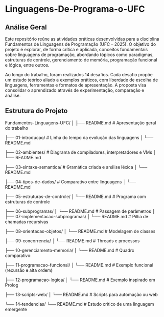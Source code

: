 # Linguagens-De-Programa-o-UFC

## Análise Geral
Este repositório reúne as atividades práticas desenvolvidas para a disciplina Fundamentos de Linguagens de Programação (UFC – 2025).
O objetivo do projeto é explorar, de forma crítica e aplicada, conceitos fundamentais sobre linguagens de programação, abordando tópicos como paradigmas, estruturas de controle, gerenciamento de memória, programação funcional e lógica, entre outros.

Ao longo do trabalho, foram realizados 14 desafios. Cada desafio propõe um estudo teórico aliado a exemplos práticos, com liberdade de escolha de linguagens, ferramentas e formatos de apresentação.
A proposta visa consolidar o aprendizado através de experimentação, comparação e análise.

## Estrutura do Projeto
Fundamentos-Linguagens-UFC/
│
├── README.md                     # Apresentação geral do trabalho

├── 01-introducao/                # Linha do tempo da evolução das linguagens
│   └── README.md

├── 02-ambientes/                 # Diagrama de compiladores, interpretadores e VMs
│   └── README.md

├── 03-sintaxe-semantica/         # Gramática criada e análise léxica
│   └── README.md

├── 04-tipos-de-dados/            # Comparativo entre linguagens
│   └── README.md

├── 05-estruturas-de-controle/
│   └── README.md                 # Programa com estruturas de controle

├── 06-subprogramas/
│   └── README.md                 # Passagem de parâmetros
│
├── 07-implementacao-subprogramas/
│   └── README.md                 # Pilha de chamadas recursivas

├── 08-orientacao-objetos/
│   └── README.md                 # Modelagem de classes

├── 09-concorrencia/
│   └── README.md                 # Threads e processos

├── 10-gerenciamento-memoria/
│   └── README.md                 # Quadro comparativo

├── 11-programacao-funcional/
│   └── README.md                 # Exemplo funcional (recursão e alta ordem)

├── 12-programacao-logica/
│   └── README.md                 # Exemplo inspirado em Prolog

├── 13-scripts-web/
│   └── README.md                 # Scripts para automação ou web

└── 14-tendencias/
    └── README.md                 # Estudo crítico de uma linguagem emergente
